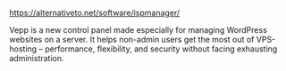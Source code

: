 https://alternativeto.net/software/ispmanager/

Vepp is a new control panel made especially for managing WordPress websites on a server. It helps non-admin users get the most out of VPS-hosting – performance, flexibility, and security without facing exhausting administration.
